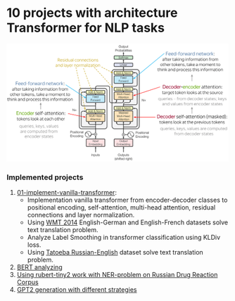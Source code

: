 # 10 projects with architecture Transformer for NLP tasks
![image](transformers.png)

### Implemented projects
1) [01-implement-vanilla-transformer](https://github.com/Arseny5/nlp-personal-projects/tree/main/01-implement-vanilla-transformer):
   - Implementation vanilla transformer from encoder-decoder classes to positional encoding, self-attention, multi-head attention, residual connections and layer normalization.
   - Using [WMT 2014](https://huggingface.co/datasets/wmt14) English-German and English-French datasets solve text translation problem.
   - Analyze Label Smoothing in transformer classification using KLDiv loss.
   - Using [Tatoeba Russian-English](https://huggingface.co/datasets/tatoeba) dataset solve text translation problem.
3) [BERT analyzing](https://github.com/Arseny5/nlp-personal-projects/tree/main/03-bert-for-NER)
4) [Using rubert-tiny2 work with NER-problem on Russian Drug Reaction Corpus](https://github.com/Arseny5/nlp-personal-projects/tree/main/03-bert-for-NER)
5) [GPT2 generation with different strategies](https://github.com/Arseny5/nlp-personal-projects/tree/main/03-bert-for-NER)

